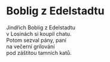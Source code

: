 # Boblig z Edelstadtu

Jindřich Boblig z Edelstadtu  
v Losinách si koupil chatu.  
Potom sezval pány, paní  
na večerní grilování  
pod záštitou tamních katů.

